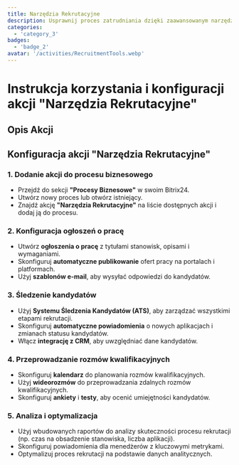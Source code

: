 ```yaml
---
title: Narzędzia Rekrutacyjne
description: Usprawnij proces zatrudniania dzięki zaawansowanym narzędziom rekrutacyjnym i śledzeniu kandydatów.
categories: 
  - 'category_3'
badges: 
  - 'badge_2'
avatar: '/activities/RecruitmentTools.webp'
---
```

# Instrukcja korzystania i konfiguracji akcji "Narzędzia Rekrutacyjne"

## Opis Akcji

## **Konfiguracja akcji "Narzędzia Rekrutacyjne"**

### 1. Dodanie akcji do procesu biznesowego
- Przejdź do sekcji **"Procesy Biznesowe"** w swoim Bitrix24.
- Utwórz nowy proces lub otwórz istniejący.
- Znajdź akcję **"Narzędzia Rekrutacyjne"** na liście dostępnych akcji i dodaj ją do procesu.

### 2. Konfiguracja ogłoszeń o pracę
- Utwórz **ogłoszenia o pracę** z tytułami stanowisk, opisami i wymaganiami.
- Skonfiguruj **automatyczne publikowanie** ofert pracy na portalach i platformach.
- Użyj **szablonów e-mail**, aby wysyłać odpowiedzi do kandydatów.

### 3. Śledzenie kandydatów
- Użyj **Systemu Śledzenia Kandydatów (ATS)**, aby zarządzać wszystkimi etapami rekrutacji.
- Skonfiguruj **automatyczne powiadomienia** o nowych aplikacjach i zmianach statusu kandydatów.
- Włącz **integrację z CRM**, aby uwzględniać dane kandydatów.

### 4. Przeprowadzanie rozmów kwalifikacyjnych
- Skonfiguruj **kalendarz** do planowania rozmów kwalifikacyjnych.
- Użyj **wideorozmów** do przeprowadzania zdalnych rozmów kwalifikacyjnych.
- Skonfiguruj **ankiety** i **testy**, aby ocenić umiejętności kandydatów.

### 5. Analiza i optymalizacja
- Użyj wbudowanych raportów do analizy skuteczności procesu rekrutacji (np. czas na obsadzenie stanowiska, liczba aplikacji).
- Skonfiguruj powiadomienia dla menedżerów z kluczowymi metrykami.
- Optymalizuj proces rekrutacji na podstawie danych analitycznych.